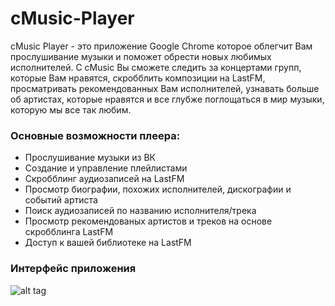 cMusic-Player
=============

cMusic Player - это приложение Google Chrome которое облегчит Вам прослушивание музыки и поможет обрести новых  любимых исполнителей. С cMusic Вы сможете следить за концертами групп, которые Вам нравятся, скробблить композиции на LastFM, просматривать рекомендованных  Вам исполнителей, узнавать больше об артистах, которые нравятся и все глубже поглощаться в мир музыки, которую мы все так любим.

### Основные возможности плеера:

* Прослушивание музыки из ВК
* Cоздание и управление плейлистами
* Скробблинг аудиозаписей на LastFM
* Просмотр биографии, похожих исполнителей, дискографии и событий артиста
* Поиск аудиозаписей по названию исполнителя/трека
* Просмотр рекомендованых артистов и треков на основе скробблинга LastFM
* Доступ к вашей библиотеке на LastFM

### Интерфейс приложения


![alt tag](https://d13yacurqjgara.cloudfront.net/users/503845/screenshots/1774000/attachments/289905/cmusic-full.png)

